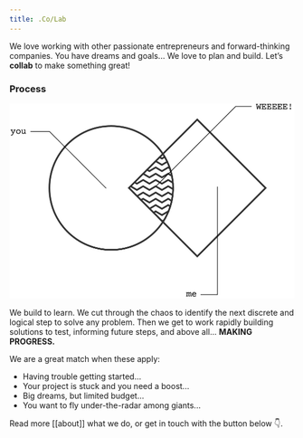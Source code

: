 ```yaml
---
title: .Co/Lab
---
```


We love working with other passionate entrepreneurs and forward-thinking companies. You have dreams and goals... We love to plan and build. Let’s **collab** to make something great!


### Process


![](public/images/vennColab.svg)

We build to learn. We cut through the chaos to identify the next discrete and logical step to solve any problem. Then we get to work rapidly building solutions to test, informing future steps, and above all... **MAKING PROGRESS.**

We are a great match when these apply:

- Having trouble getting started...
- Your project is stuck and you need a boost...
- Big dreams, but limited budget...
- You want to fly under-the-radar among giants...

Read more [[about]] what we do, or get in touch with the button below 👇.
